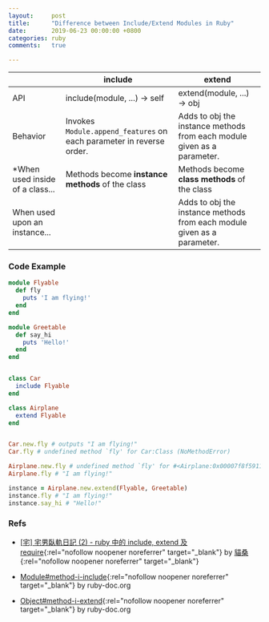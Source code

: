 ```yaml
---
layout:     post
title:      "Difference between Include/Extend Modules in Ruby"
date:       2019-06-23 00:00:00 +0800
categories: ruby
comments:   true

---
```


||include|extend|
|--|--|--|
|API|include(module, ...) → self|extend(module, ...) → obj|
|Behavior|Invokes `Module.append_features` on each parameter in reverse order.|Adds to obj the instance methods from each module given as a parameter.|
|\*When used inside of a class...|Methods become **instance methods** of the class|Methods become **class methods** of the class|
|When used upon an instance...||Adds to obj the instance methods from each module given as a parameter.|

### Code Example
```ruby
module Flyable
  def fly
    puts 'I am flying!'
  end
end

module Greetable
  def say_hi
    puts 'Hello!'
  end
end


class Car
  include Flyable
end

class Airplane
  extend Flyable
end


Car.new.fly # outputs "I am flying!"
Car.fly # undefined method `fly' for Car:Class (NoMethodError)

Airplane.new.fly # undefined method `fly' for #<Airplane:0x00007f8f59118998> (NoMethodError)
Airplane.fly # "I am flying!"

instance = Airplane.new.extend(Flyable, Greetable)
instance.fly # "I am flying!"
instance.say_hi # "Hello!"
```

### Refs
- [[宅] 宅男臥軌日記 (2) - ruby 中的 include, extend 及 require](http://cat-son.blogspot.com/2012/10/2-rubyinclude-extendrequire.html#sthash.uTkhw4vY.zCRDCK1W.dpbs){:rel="nofollow noopener noreferrer" target="_blank"} by [貓桑](https://www.blogger.com/profile/01978864455251846796){:rel="nofollow noopener noreferrer" target="_blank"}

- [Module#method-i-include](https://ruby-doc.org/core-2.6.3/Module.html#method-i-include){:rel="nofollow noopener noreferrer" target="_blank"} by ruby-doc.org

- [Object#method-i-extend](https://ruby-doc.org/core-2.6.3/Object.html#method-i-extend){:rel="nofollow noopener noreferrer" target="_blank"} by ruby-doc.org

